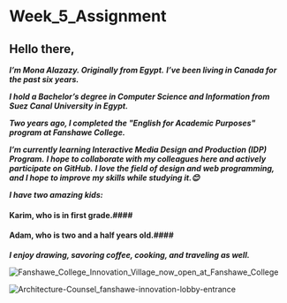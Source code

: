 # Week_5_Assignment
## Hello there,


 ***I’m Mona Alazazy. Originally from Egypt.*** 
 ***I’ve been living in Canada for the past six years.***


 ***I hold a Bachelor’s degree in Computer Science and Information from Suez Canal University in Egypt.***

 ***Two years ago, I completed the "English for Academic Purposes" program at Fanshawe College.*** 


***I’m currently learning Interactive Media Design and Production (IDP) Program.***
***I hope to collaborate with my colleagues here and actively participate on GitHub.*** 
***I love the field of design and web programming, and I hope to improve my skills while studying it.😊***

 ***I have two amazing kids:***


#### Karim, who is in first grade.####
 
#### Adam, who is two and a half years old.####

 ***I enjoy drawing, savoring coffee, cooking, and traveling as well.***        



![Fanshawe_College_Innovation_Village_now_open_at_Fanshawe_College](https://github.com/user-attachments/assets/cf831f7d-87e5-4dee-b87a-23be8b39d859)

![Architecture-Counsel_fanshawe-innovation-lobby-entrance](https://github.com/user-attachments/assets/64fdd9f0-5301-4a3b-9a3b-1722042ee95e)
